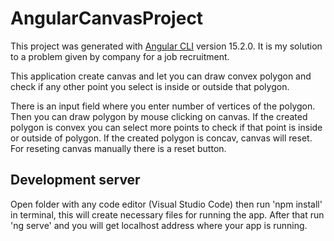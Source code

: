 # AngularCanvasProject

This project was generated with [Angular CLI](https://github.com/angular/angular-cli) version 15.2.0.
It is my solution to a problem given by company for a job recruitment.

This application create canvas and let you can draw convex polygon and check if any other point you select is inside or outside that polygon.

There is an input field where you enter number of vertices of the polygon. Then you can draw polygon by mouse clicking on canvas.
If the created polygon is convex you can select more points to check if that point is inside or outside of polygon.
If the created polygon is concav, canvas will reset. For reseting canvas manually there is a reset button.

## Development server

Open folder with any code editor (Visual Studio Code) then run 'npm install' in terminal, this will create necessary files for running the app.
After that run 'ng serve' and you will get localhost address where your app is running.
